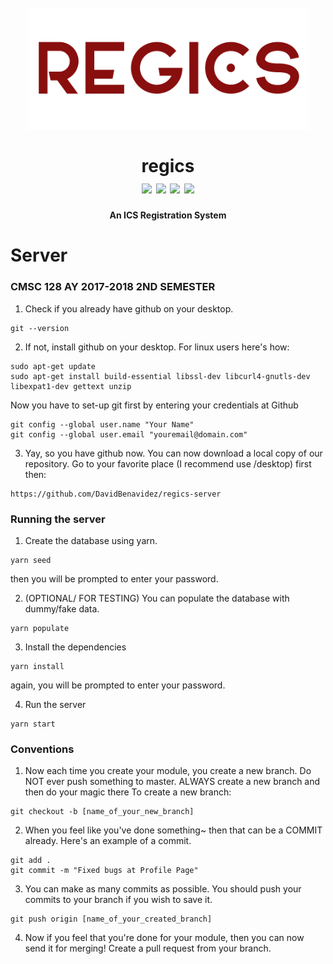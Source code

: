 <h1 align="center">
  <br />
  <img src="./logo.png" alt="icon" width="450px" />
  <br/>
  <br/>
  regics
  <br/>
  <img src="https://img.shields.io/badge/status-development-yellow.svg" />
  <img src="https://img.shields.io/badge/node-v9.7.1-green.svg" />
  <img src="https://img.shields.io/badge/express-v^4.16.2-green.svg" />
  <img src="https://img.shields.io/badge/mysql-v^2.15.0-green.svg" />
  <br/>
</h1>
<h4 align="center">An ICS Registration System</h4>

# Server

### CMSC 128 AY 2017-2018 2ND SEMESTER

1. Check if you already have github on your desktop.

  ```
  git --version
  ```
2. If not, install github on your desktop. For linux users here's how:

  ```
  sudo apt-get update
  sudo apt-get install build-essential libssl-dev libcurl4-gnutls-dev libexpat1-dev gettext unzip
  ```
  
  Now you have to set-up git first by entering your credentials at Github
  
  ```
  git config --global user.name "Your Name"
  git config --global user.email "youremail@domain.com"
  ```
  
3. Yay, so you have github now. You can now download a local copy of our repository.
  Go to your favorite place (I recommend use /desktop) first then:
  
  ```
  https://github.com/DavidBenavidez/regics-server
  ```
### Running the server

1. Create the database using yarn.

  ```
  yarn seed
  ```
  then you will be prompted to enter your password.

2. (OPTIONAL/ FOR TESTING) You can populate the database with dummy/fake data.

  ```
  yarn populate
  ```

3. Install the dependencies

  ```
  yarn install
  ```
  again, you will be prompted to enter your password.
  
4. Run the server 
  ```
  yarn start
  ```

### Conventions

1. Now each time you create your module, you create a new branch.
  Do NOT ever push something to master. ALWAYS create a new branch and then do your magic there
  To create a new branch:
  
  ```
  git checkout -b [name_of_your_new_branch]
  ```
2. When you feel like you've done something~ then that can be a COMMIT already.
  Here's an example of a commit.

  ```
  git add .
  git commit -m "Fixed bugs at Profile Page"
  ```
3. You can make as many commits as possible.
  You should push your commits to your branch if you wish to save it.
  
  ```
  git push origin [name_of_your_created_branch]
  ```
  
4. Now if you feel that you're done for your module, then you can now send it for merging!
 Create a pull request from your branch.
